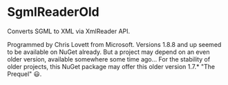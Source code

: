 ﻿SgmlReaderOld
=============

Converts SGML to XML via XmlReader API.

Programmed by Chris Lovett from Microsoft. Versions 1.8.8 and up seemed to be available on NuGet already. But a project may depend on an even older version, available somewhere some time ago... For the stability of older projects, this NuGet package may offer this older version 1.7.* "The Prequel" 😃.